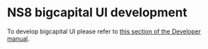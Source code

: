 # NS8 bigcapital UI development

To develop bigcapital UI please refer to [this section of the Developer manual](https://nethserver.github.io/ns8-core/ui/modules/#module-ui-development).
